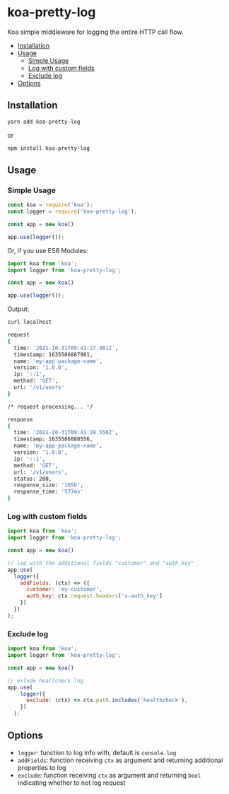 # koa-pretty-log

Koa simple middleware for logging the entire HTTP call flow.

* [Installation](#installation)
* [Usage](#usage)
    * [Simple Usage](#simple-usage)
    * [Log with custom fields](#log-with-custom-fields)
    * [Exclude log](#exclude-log)
* [Options](#options)

## Installation

```bash
yarn add koa-pretty-log
```

or

```bash
npm install koa-pretty-log
```

## Usage

### Simple Usage

```javascript
const koa = require('koa');
const logger = require('koa-pretty-log');

const app = new koa()

app.use(logger());
```

Or, if you use ES6 Modules:

```javascript
import koa from 'koa';
import logger from 'koa-pretty-log';

const app = new koa()

app.use(logger());
```

Output:
```bash
curl localhost

request
{
  time: '2021-10-31T09:41:27.981Z',
  timestamp: 1635586887981,
  name: 'my-app-package-name',
  version: '1.0.0',
  ip: '::1',
  method: 'GET',
  url: '/v1/users'
}

/* request processing... */

response
{
  time: '2021-10-31T09:41:28.556Z',
  timestamp: 1635586888556,
  name: 'my-app-package-name',
  version: '1.0.0',
  ip: '::1',
  method: 'GET',
  url: '/v1/users',
  status: 200,
  response_size: '105b',
  response_time: '577ms'
}
```

### Log with custom fields

```javascript
import koa from 'koa';
import logger from 'koa-pretty-log';

const app = new koa()

// log with the additional fields "customer" and "auth_key"
app.use(
  logger({
    addFields: (ctx) => ({
      customer: 'my-customer',
      auth_key: ctx.request.headers['x-auth_key'] 
    })
  })
);
```

### Exclude log
```javascript
import koa from 'koa';
import logger from 'koa-pretty-log';

const app = new koa()

// exlude healtcheck log
app.use(
    logger({
      exclude: (ctx) => ctx.path.includes('healthcheck'),
    })
  );
```

## Options
- `logger`: function to log info with, default is `console.log`
- `addFields`: function receiving `ctx` as argument and returning additional properties to log
- `exclude`: function receiving `ctx` as argument and returning `bool` indicating whether to not log request